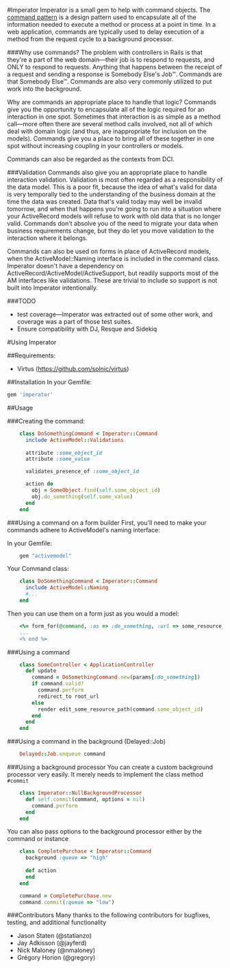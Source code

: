 #Imperator
Imperator is a small gem to help with command objects. The [command pattern](http://c2.com/cgi/wiki?CommandPattern) is a design pattern used to encapsulate all of the information needed to execute a method or process at a point in time. In a web application, commands are typically used to delay execution of a method from the request cycle to a background processor.

###Why use commands?
The problem with controllers in Rails is that they're a part of the web domain—their job is to respond to requests, and ONLY to respond to requests. Anything that happens between the receipt of a request and sending a response is Somebody Else's Job™. Commands are that Somebody Else™. Commands are also very commonly utilized to put work into the background. 

Why are commands an appropriate place to handle that logic? Commands give you the opportunity to encapsulate all of the logic required for an interaction in one spot. Sometimes that interaction is as simple as a method call—more often there are several method calls involved, not all of which deal with domain logic (and thus, are inappropriate for inclusion on the models). Commands give you a place to bring all of these together in one spot without increasing coupling in your controllers or models.

Commands can also be regarded as the contexts from DCI.

###Validation 
Commands also give you an appropriate place to handle interaction validation. Validation is most often regarded as a responsibility of the data model. This is a poor fit, because the idea of what's valid for data is very temporally tied to the understanding of the business domain at the time the data was created. Data that's valid today may well be invalid tomorrow, and when that happens you're going to run into a situation where your ActiveRecord models will refuse to work with old data that is no longer valid. Commands don't absolve you of the need to migrate your data when business requirements change, but they do let you move validation to the interaction where it belongs.

Commands can also be used on forms in place of ActiveRecord models, when
the ActiveModel::Naming interface is included in the command class.
Imperator doesn't have a dependency on
ActiveRecord/ActiveModel/ActiveSupport, but readily supports most of the
AM interfaces like validations.  These are trivial to include so support
is not built into Imperator intentionally.

###TODO
* test coverage—Imperator was extracted out of some other work, and coverage was a part of those test suites.
* Ensure compatibility with DJ, Resque and Sidekiq

#Using Imperator

##Requirements:
* Virtus (https://github.com/solnic/virtus)

##Installation
 In your Gemfile:
```ruby
gem 'imperator'
```
##Usage

###Creating the command:
```ruby
    class DoSomethingCommand < Imperator::Command
      include ActiveModel::Validations
      
      attribute :some_object_id
      attribute :some_value

      validates_presence_of :some_object_id

      action do
        obj = SomeObject.find(self.some_object_id)
        obj.do_something(self.some_value)
      end
    end
```
###Using a command on a form builder
First, you'll need to make your commands adhere to ActiveModel's naming
interface:

In your Gemfile:
```ruby
    gem "activemodel"
```

Your Command class:
```ruby
    class DoSomethingCommand < Imperator::Command
      include ActiveModel::Naming
      #...
    end
```

Then you can use them on a form just as you would a model:
```ruby
    <%= form_for(@command, :as => :do_something, :url => some_resource_path(@command.some_object_id), :method => :put) do |f| %>
    ...
    <% end %>
```
###Using a command
```ruby
    class SomeController < ApplicationController
      def update
        command = DoSomethingCommand.new(params[:do_something])
        if command.valid?
          command.perform
          redirect_to root_url
        else
          render edit_some_resource_path(command.some_object_id)
        end
      end
    end
```
###Using a command in the background (Delayed::Job)
```ruby
    Delayed::Job.enqueue command
```
###Using a background processor
You can create a custom background processor very easily. It merely
needs to implement the class method `#commit`
```ruby
    class Imperator::NullBackgroundProcessor
      def self.commit(command, options = nil)
        command.perform
      end
    end
```
You can also pass options to the background processor either by the
command or instance
```ruby
    class CompletePurchase < Imperator::Command
      background :queue => "high"
      
      def action
      end
    end

    command = CompletePurchase.new
    command.commit(:queue => "low")
```

###Contributors
Many thanks to the following contributors for bugfixes, testing, and
additional functionality

* Jason Staten (@statianzo)
* Jay Adkisson (@jayferd)
* Nick Maloney (@nmaloney)
* Grégory Horion (@gregory)

		  
